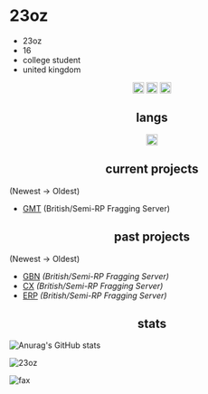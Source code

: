 <h1>23oz</h1>

- 23oz
- 16
- college student
- united kingdom

<p align="center">
<a href="https://twitter.com/23oz" target="blank"><img align="center" src="https://cdn.jsdelivr.net/npm/simple-icons@3.0.1/icons/twitter.svg" alt="twitter" height="20" width="20" /></a>
 <a href="https://twitch.tv/23oz/" target="blank"><img align="center" src="https://cdn.jsdelivr.net/npm/simple-icons@3.0.1/icons/twitch.svg" alt="twitch" height="20" width="20" /></a>
<a href="https://www.youtube.com/@23oz/" target="blank"><img align="center" src="https://cdn.jsdelivr.net/npm/simple-icons@3.0.1/icons/youtube.svg" alt="youtube" height="20" width="20" /></a>
</p>

<h2 align="center">langs</h2>

<p align="center">
<img align="center" src="https://cdn.jsdelivr.net/npm/simple-icons@3.0.1/icons/lua.svg" alt="lua" height="20" width="20" />
</p>


<h2 align="center">current projects</h2>

(Newest -> Oldest)
- [GMT](https://discord.gg/gmtuk) (British/Semi-RP Fragging Server)

<h2 align="center">past projects</h2>

(Newest -> Oldest)
- [GBN](discord.io/GBNUK) *(British/Semi-RP Fragging Server)*
- [CX](discord.gg/cxuk) *(British/Semi-RP Fragging Server)*
- [ERP](discord.gg/erpuk) *(British/Semi-RP Fragging Server)*

<h2 align="center">stats</h2>

![Anurag's GitHub stats](https://github-readme-stats.vercel.app/api?username=23oz&count_private=true&show_icons=true&theme=dracula)
<p><img align="center" src="https://github-readme-streak-stats.herokuapp.com/?user=23oz&" alt="23oz" /></p>
<img src="https://komarev.com/ghpvc/?username=23oz&color=lightgray" alt="fax" width="" height="">
